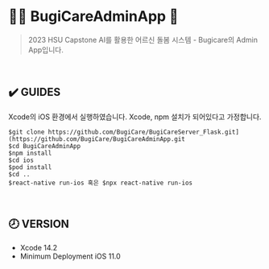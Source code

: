 # 👵🏻 BugiCareAdminApp 🤖

> 2023 HSU Capstone AI를 활용한 어르신 돌봄 시스템 - Bugicare의 Admin App입니다.

</br>

## ✔️ GUIDES

Xcode의 iOS 환경에서 실행하였습니다. Xcode, npm 설치가 되어있다고 가정합니다.

```shell
$git clone https://github.com/BugiCare/BugiCareServer_Flask.git](https://github.com/BugiCare/BugiCareAdminApp.git
$cd BugiCareAdminApp
$npm install
$cd ios
$pod install
$cd ..
$react-native run-ios 혹은 $npx react-native run-ios
```

</br>

## 🕗 VERSION

- Xcode 14.2
- Minimum Deployment iOS 11.0
